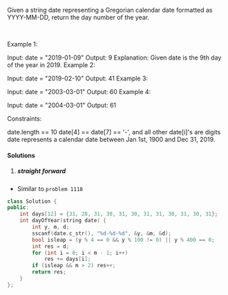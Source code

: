 Given a string date representing a Gregorian calendar date formatted as YYYY-MM-DD, return the day number of the year.

 

Example 1:

Input: date = "2019-01-09"
Output: 9
Explanation: Given date is the 9th day of the year in 2019.
Example 2:

Input: date = "2019-02-10"
Output: 41
Example 3:

Input: date = "2003-03-01"
Output: 60
Example 4:

Input: date = "2004-03-01"
Output: 61
 

Constraints:

date.length == 10
date[4] == date[7] == '-', and all other date[i]'s are digits
date represents a calendar date between Jan 1st, 1900 and Dec 31, 2019.

#### Solutions

1. ##### straight forward

- Similar to `problem 1118`

```cpp
class Solution {
public:
    int days[12] = {31, 28, 31, 30, 31, 30, 31, 31, 30, 31, 30, 31};
    int dayOfYear(string date) {
        int y, m, d;
        sscanf(date.c_str(), "%d-%d-%d", &y, &m, &d);
        bool isleap = (y % 4 == 0 && y % 100 != 0) || y % 400 == 0;
        int res = d;
        for (int i = 0; i < m - 1; i++)
            res += days[i];
        if (isleap && m > 2) res++;
        return res;
    }
};
```